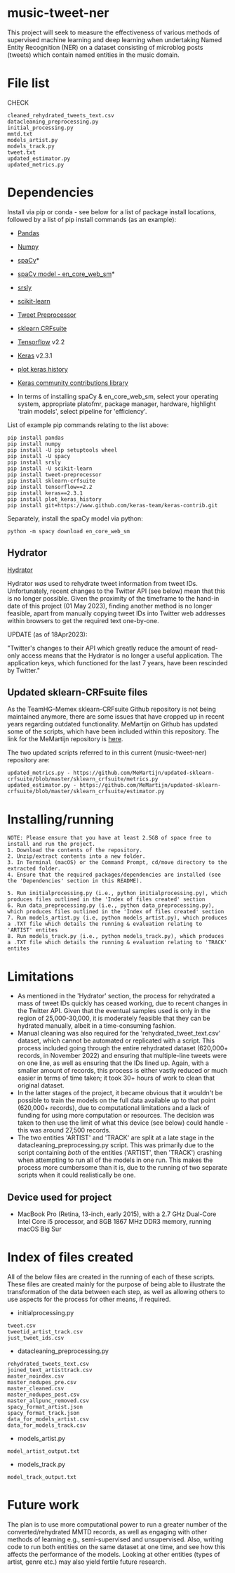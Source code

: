 # music-tweet-ner
This project will seek to measure the effectiveness of various methods of supervised machine learning and deep learning when undertaking Named Entity Recognition (NER) on a dataset consisting of microblog posts (tweets) which contain named entities in the music domain.

# File list

CHECK

```
cleaned_rehydrated_tweets_text.csv
datacleaning_preprocessing.py
initial_processing.py
mmtd.txt
models_artist.py
models_track.py
tweet.txt
updated_estimator.py
updated_metrics.py
```

# Dependencies

Install via pip or conda - see below for a list of package install locations, followed by a list of pip install commands (as an example):

* [Pandas](https://pandas.pydata.org/docs/getting_started/install.html)
* [Numpy](https://numpy.org/install/)
* [spaCy](https://spacy.io/usage)*
* [spaCy model - en_core_web_sm](https://space.io/usage)*
* [srsly](https://pypi.org/project/srsly/)
* [scikit-learn](https://scikit-learn.org/stable/install.html)
* [Tweet Preprocessor](https://pypi.org/project/tweet-preprocessor/)
* [sklearn CRFsuite](https://pypi.org/project/sklearn-crfsuite/)
* [Tensorflow](https://www.tensorflow.org/install/pip) v2.2
* [Keras](https://pypi.org/project/keras/) v2.3.1
* [plot keras history](https://pypi.org/project/plot-keras-history/)
* [Keras community contributions library](git+https://www.github.com/keras-team/keras-contrib.git)

* In terms of installing spaCy & en_core_web_sm, select your operating system, appropriate platofmr, package manager, hardware, highlight 'train models', select pipeline for 'efficiency'.

List of example pip commands relating to the list above:
```
pip install pandas
pip install numpy
pip install -U pip setuptools wheel
pip install -U spacy
pip install srsly
pip install -U scikit-learn
pip install tweet-preprocessor
pip install sklearn-crfsuite
pip install tensorflow==2.2
pip install keras==2.3.1
pip install plot_keras_history
pip install git+https://www.github.com/keras-team/keras-contrib.git
```

Separately, install the spaCy model via python:

```
python -m spacy download en_core_web_sm
```

## Hydrator

[Hydrator](https://github.com/DocNow/hydrator)

Hydrator *was* used to rehydrate tweet information from tweet IDs. Unfortunately, recent changes to the Twitter API (see below) mean that this is no longer possible. Given the proximity of the timeframe to the hand-in date of this project (01 May 2023), finding another method is no longer feasible, apart from manually copying tweet IDs into Twitter web addresses within browsers to get the required text one-by-one.

UPDATE (as of 18Apr2023):

"Twitter's changes to their API which greatly reduce the amount of read-only access means that the Hydrator is no longer a useful application. The application keys, which functioned for the last 7 years, have been rescinded by Twitter."

## Updated sklearn-CRFsuite files

As the TeamHG-Memex sklearn-CRFsuite Github repository is not being maintained anymore, there are some issues that have cropped up in recent years regarding outdated functionality. MeMartijn on Github has updated some of the scripts, which have been included within this repository. The link for the MeMartijn repository is [here](https://github.com/MeMartijn/updated-sklearn-crfsuite#egg=sklearn_crfsuite).

The two updated scripts referred to in this current (music-tweet-ner) repository are:

```
updated_metrics.py - https://github.com/MeMartijn/updated-sklearn-crfsuite/blob/master/sklearn_crfsuite/metrics.py
updated_estimator.py - https://github.com/MeMartijn/updated-sklearn-crfsuite/blob/master/sklearn_crfsuite/estimator.py
```

# Installing/running

```
NOTE: Please ensure that you have at least 2.5GB of space free to install and run the project.
1. Download the contents of the repository.
2. Unzip/extract contents into a new folder.
3. In Terminal (macOS) or the Command Prompt, cd/move directory to the extracted folder.
4. Ensure that the required packages/dependencies are installed (see the 'Dependencies' section in this README).

5. Run initialprocessing.py (i.e., python initialprocessing.py), which produces files outlined in the 'Index of files created' section
6. Run data_preprocessing.py (i.e., python data_preprocessing.py), which produces files outlined in the 'Index of files created' section
7. Run models_artist.py (i.e, python models_artist.py), which produces a .TXT file which details the running & evaluation relating to 'ARTIST' entites
8. Run models_track.py (i.e., python models_track.py), which produces a .TXT file which details the running & evaluation relating to 'TRACK' entites
```

# Limitations

* As mentioned in the 'Hydrator' section, the process for rehydrated a mass of tweet IDs quickly has ceased working, due to recent changes in the Twitter API. Given that the eventual samples used is only in the region of 25,000-30,000, it is moderately feasible that they can be hydrated manually, albeit in a time-consuming fashion.
* Manual cleaning was also required for the 'rehydrated_tweet_text.csv' dataset, which cannot be automated or replicated with a script. This process included going through the entire rehydrated dataset (620,000+ records, in November 2022) and ensuring that multiple-line tweets were on one line, as well as ensuring that the IDs lined up. Again, with a smaller amount of records, this process is either vastly reduced or much easier in terms of time taken; it took 30+ hours of work to clean that original dataset.
* In the latter stages of the project, it became obvious that it wouldn't be possible to train the models on the full data available up to that point (620,000+ records), due to computational limitations and a lack of funding for using more computation or resources. The decision was taken to then use the limit of what this device (see below) could handle - this was around 27,500 records.
* The two entities 'ARTIST' and 'TRACK' are split at a late stage in the datacleaning_preprocessing.py script. This was primarily due to the script containing *both* of the entities ('ARTIST', then 'TRACK') crashing when attempting to run all of the models in one run. This makes the process more cumbersome than it is, due to the running of two separate scripts when it could realistically be one.

## Device used for project
* MacBook Pro (Retina, 13-inch, early 2015), with a 2.7 GHz Dual-Core Intel Core i5 processor, and 8GB 1867 MHz DDR3 memory, running macOS Big Sur

# Index of files created

All of the below files are created in the running of each of these scripts. These files are created mainly for the purpose of being able to illustrate the transformation of the data between each step, as well as allowing others to use aspects for the process for other means, if required.

* initialprocessing.py
```
tweet.csv
tweetid_artist_track.csv
just_tweet_ids.csv
```
* datacleaning_preprocessing.py
```
rehydrated_tweets_text.csv
joined_text_artisttrack.csv
master_noindex.csv
master_nodupes_pre.csv
master_cleaned.csv
master_nodupes_post.csv
master_allpunc_removed.csv
spacy_format_artist.json
spacy_format_track.json
data_for_models_artist.csv
data_for_models_track.csv
```
* models_artist.py
```
model_artist_output.txt
```
* models_track.py
```
model_track_output.txt
```

# Future work

The plan is to use more computational power to run a greater number of the converted/rehydrated MMTD records, as well as engaging with other methods of learning e.g., semi-supervised and unsupervised. Also, writing code to run both entities on the same dataset at one time, and see how this affects the performance of the models. Looking at other entities (types of artist, genre etc.) may also yield fertile future research.
